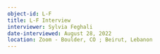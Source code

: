 ```yaml
---
object-id: L-F
title: L-F Interview
interviewer: Sylvia Feghali
date-interviewed: August 28, 2022
location: Zoom - Boulder, CO ; Beirut, Lebanon
---
```

